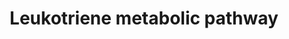 ---
annotations:
- id: DOID:3526
  parent: cardiovascular system disease
  type: Disease Ontology
  value: cerebral infarction
- id: PW:0000464
  parent: classic metabolic pathway
  type: Pathway Ontology
  value: leukotriene metabolic pathway
- id: PW:0002491
  parent: disease pathway
  type: Pathway Ontology
  value: leukotriene C4 synthase deficiency pathway
- id: DOID:0050564
  parent: genetic disease
  type: Disease Ontology
  value: autosomal dominant nonsyndromic deafness
- id: DOID:6713
  parent: cardiovascular system disease
  type: Disease Ontology
  value: cerebrovascular disease
- id: DOID:0111257
  parent: genetic disease
  type: Disease Ontology
  value: gamma-glutamyl transpeptidase deficiency
- id: PW:0002562
  parent: disease pathway
  type: Pathway Ontology
  value: glutathionuria disease pathway
- id: DOID:2316
  parent: cardiovascular system disease
  type: Disease Ontology
  value: brain ischemia
authors:
- PeterSwanenberg
- Andra
- DeSl
- Eweitz
- Fehrhart
- Larsgw
citedin:
- link: PMC12223304
  title: 'Causal role of immunophenotypes in HIV-1 acquisition: insights from Mendelian
    randomization analysis (2025)'
communities:
- IEM
- ONTOX
- RareDiseases
description: 'This pathway shows an overview of leukotrienes biosynthesis and metabolism.
  Leukotrienes are a group of biologically active lipid mediators who are derived
  pre-dominantly from arachidonic acid via the 5-lipoxygenase pathways. This pathway
  follow two routes, one include cysteinyl leukotrienes (LTC4, LTD4 and LTE4), the
  second starting at LTB4.   This pathway is linked to five disorders, out of which
  three are caused by hereditary primary defects in one enzyme also know as Inherited
  Metabolic Disorders or IMDs/IEMs (disorders depicted in pink). The clinical presentation
  of LTC4 synthase deficiency includes muscular hypotonia, psychomotor retardation,
  microcephaly and failure to thrive. The other two defects, gamma-glutamyl transpeptidase
  deficiency (GGT1 protein, also know as Glutathionuria) and membrane-bound dipeptidase
  deficiency (DPEP1 protein, responsible for a wide range of dipeptides hydrolytic
  reactions), have been studied to a lesser degree. Two additional disorders can be
  linked to this pathway: an increased risk of ischemic stroke is linked to the 5-LOAP
  protein (PMID:15640973 and 14770184) and deafness (ABCC1 autosomical dominant disorder,
  found in one family, severe hearing loss as adult, the relationship between the
  phenotype and gene is provisional).  This pathway was inspired by Chapter 38 of
  the book of Blau (ISBN 3642403360 (978-3642403361)). '
last-edited: 2023-02-01
organisms:
- Homo sapiens
redirect_from:
- /index.php/Pathway:WP5171
- /instance/WP5171
- /instance/WP5171_r125324
revision: r125324
schema-jsonld:
- '@context': https://schema.org/
  '@id': https://wikipathways.github.io/pathways/WP5171.html
  '@type': Dataset
  creator:
    '@type': Organization
    name: WikiPathways
  description: 'This pathway shows an overview of leukotrienes biosynthesis and metabolism.
    Leukotrienes are a group of biologically active lipid mediators who are derived
    pre-dominantly from arachidonic acid via the 5-lipoxygenase pathways. This pathway
    follow two routes, one include cysteinyl leukotrienes (LTC4, LTD4 and LTE4), the
    second starting at LTB4.   This pathway is linked to five disorders, out of which
    three are caused by hereditary primary defects in one enzyme also know as Inherited
    Metabolic Disorders or IMDs/IEMs (disorders depicted in pink). The clinical presentation
    of LTC4 synthase deficiency includes muscular hypotonia, psychomotor retardation,
    microcephaly and failure to thrive. The other two defects, gamma-glutamyl transpeptidase
    deficiency (GGT1 protein, also know as Glutathionuria) and membrane-bound dipeptidase
    deficiency (DPEP1 protein, responsible for a wide range of dipeptides hydrolytic
    reactions), have been studied to a lesser degree. Two additional disorders can
    be linked to this pathway: an increased risk of ischemic stroke is linked to the
    5-LOAP protein (PMID:15640973 and 14770184) and deafness (ABCC1 autosomical dominant
    disorder, found in one family, severe hearing loss as adult, the relationship
    between the phenotype and gene is provisional).  This pathway was inspired by
    Chapter 38 of the book of Blau (ISBN 3642403360 (978-3642403361)). '
  keywords:
  - 12-Oxo-LTB4
  - 14-COOH-hexanor-LTE4
  - 16-COOH-tetranor-LTE3
  - 18-COOH-LTB4
  - 18-carboxy-LTE4
  - 2,4-dienoyl-CoA reductase (mitochondrial)
  - 2,4-dienoyl-CoA reductase (peroxisomal)
  - 20-COOH-LTB4
  - 20-carboxy-LTE4
  - 20-hydroxy-LTB4
  - 20-hydroxy-LTE4
  - 20-oxo-LTB4
  - 5-HPETE
  - 5-LO
  - 5-LOAP
  - ABCC1
  - Arachidonic acid
  - CYP4F3
  - DPEP1
  - DPEP2
  - GGT1
  - GGT5
  - Glutathione
  - LTA4
  - LTA4H
  - LTB4
  - LTC4
  - LTC4S
  - LTD4
  - LTE4
  - N-acetyl-LTE4
  - PTGR1
  - leukotriene-E4 20-monooxygenase
  license: CC0
  name: Leukotriene metabolic pathway
seo: CreativeWork
title: Leukotriene metabolic pathway
wpid: WP5171
---